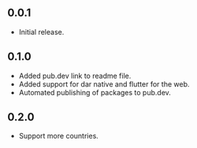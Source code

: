 ## 0.0.1

* Initial release.
## 0.1.0
* Added pub.dev link to readme file.
* Added support for dar native and flutter for the web.
* Automated publishing of packages to pub.dev.

## 0.2.0
* Support more countries.